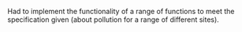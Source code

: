 Had to implement the functionality of a range of functions to meet the specification given (about pollution for a range of different sites).  
